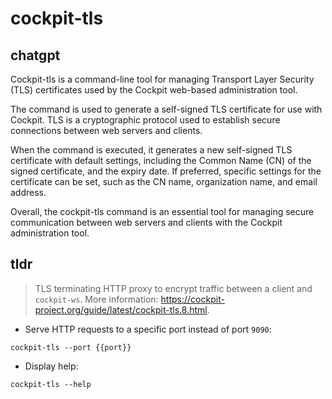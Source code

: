 # cockpit-tls 
## chatgpt 
Cockpit-tls is a command-line tool for managing Transport Layer Security (TLS) certificates used by the Cockpit web-based administration tool. 

The command is used to generate a self-signed TLS certificate for use with Cockpit. TLS is a cryptographic protocol used to establish secure connections between web servers and clients.

When the command is executed, it generates a new self-signed TLS certificate with default settings, including the Common Name (CN) of the signed certificate, and the expiry date. If preferred, specific settings for the certificate can be set, such as the CN name, organization name, and email address.

Overall, the cockpit-tls command is an essential tool for managing secure communication between web servers and clients with the Cockpit administration tool. 

## tldr 
 
> TLS terminating HTTP proxy to encrypt traffic between a client and `cockpit-ws`.
> More information: <https://cockpit-project.org/guide/latest/cockpit-tls.8.html>.

- Serve HTTP requests to a specific port instead of port `9090`:

`cockpit-tls --port {{port}}`

- Display help:

`cockpit-tls --help`
